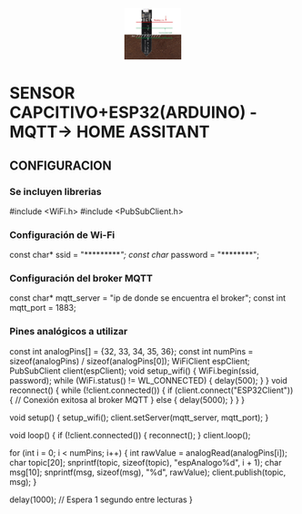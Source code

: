 <p align ="center"> 
    <img src="/imagenes/sensor_capacitivo.png" alt="Logo" width="100" height="90">
  </a>
</p>
<h1>SENSOR CAPCITIVO+ESP32(ARDUINO) -MQTT-> HOME ASSITANT </h1>

## CONFIGURACION

### Se incluyen librerias
#include <WiFi.h>
#include <PubSubClient.h>
### Configuración de Wi-Fi
const char* ssid = "**********";
const char* password = "********";
### Configuración del broker MQTT
const char* mqtt_server = "ip de donde se encuentra el broker"; 
const int mqtt_port = 1883;
### Pines analógicos a utilizar
const int analogPins[] = {32, 33, 34, 35, 36};
const int numPins = sizeof(analogPins) / sizeof(analogPins[0]);
WiFiClient espClient;
PubSubClient client(espClient);
void setup_wifi() {
  WiFi.begin(ssid, password);
  while (WiFi.status() != WL_CONNECTED) {
    delay(500);
  }
}
void reconnect() {
  while (!client.connected()) {
    if (client.connect("ESP32Client")) {
      // Conexión exitosa al broker MQTT
    } else {
      delay(5000); 
    }
  }
}

void setup() {
  setup_wifi();
  client.setServer(mqtt_server, mqtt_port);
}

void loop() {
  if (!client.connected()) {
    reconnect();
  }
  client.loop();

  for (int i = 0; i < numPins; i++) {
    int rawValue = analogRead(analogPins[i]);
    char topic[20];
    snprintf(topic, sizeof(topic), "espAnalogo%d", i + 1);
    char msg[10];
    snprintf(msg, sizeof(msg), "%d", rawValue);
    client.publish(topic, msg);
  }

  delay(1000); // Espera 1 segundo entre lecturas
}